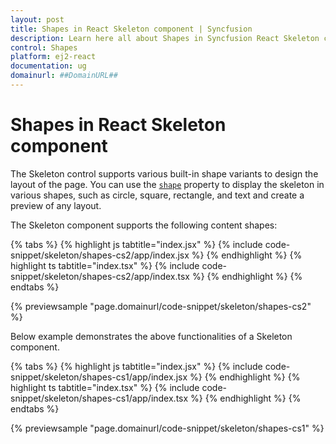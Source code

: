 ```yaml
---
layout: post
title: Shapes in React Skeleton component | Syncfusion
description: Learn here all about Shapes in Syncfusion React Skeleton component of Syncfusion Essential JS 2 and more.
control: Shapes 
platform: ej2-react
documentation: ug
domainurl: ##DomainURL##
---
```


# Shapes in React Skeleton component

The Skeleton control supports various built-in shape variants to design the layout of the page. You can use the [`shape`](https://ej2.syncfusion.com/react/documentation/api/skeleton#shape) property to display the skeleton in various shapes, such as circle, square, rectangle, and text and create a preview of any layout.

The Skeleton component supports the following content shapes:

{% tabs %}
{% highlight js tabtitle="index.jsx" %}
{% include code-snippet/skeleton/shapes-cs2/app/index.jsx %}
{% endhighlight %}
{% highlight ts tabtitle="index.tsx" %}
{% include code-snippet/skeleton/shapes-cs2/app/index.tsx %}
{% endhighlight %}
{% endtabs %}

 {% previewsample "page.domainurl/code-snippet/skeleton/shapes-cs2" %}

Below example demonstrates the above functionalities of a Skeleton component.

{% tabs %}
{% highlight js tabtitle="index.jsx" %}
{% include code-snippet/skeleton/shapes-cs1/app/index.jsx %}
{% endhighlight %}
{% highlight ts tabtitle="index.tsx" %}
{% include code-snippet/skeleton/shapes-cs1/app/index.tsx %}
{% endhighlight %}
{% endtabs %}

 {% previewsample "page.domainurl/code-snippet/skeleton/shapes-cs1" %}